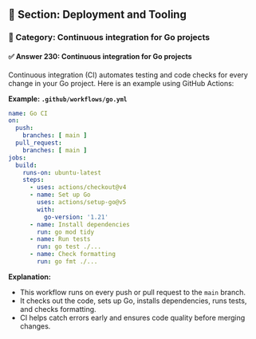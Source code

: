 ## 📘 Section: Deployment and Tooling
### 🔹 Category: Continuous integration for Go projects
#### ✅ Answer 230: Continuous integration for Go projects

Continuous integration (CI) automates testing and code checks for every change in your Go project. Here is an example using GitHub Actions:

**Example: `.github/workflows/go.yml`**

```yaml
name: Go CI
on:
  push:
    branches: [ main ]
  pull_request:
    branches: [ main ]
jobs:
  build:
    runs-on: ubuntu-latest
    steps:
      - uses: actions/checkout@v4
      - name: Set up Go
        uses: actions/setup-go@v5
        with:
          go-version: '1.21'
      - name: Install dependencies
        run: go mod tidy
      - name: Run tests
        run: go test ./...
      - name: Check formatting
        run: go fmt ./...
```

**Explanation:**
- This workflow runs on every push or pull request to the `main` branch.
- It checks out the code, sets up Go, installs dependencies, runs tests, and checks formatting.
- CI helps catch errors early and ensures code quality before merging changes.
